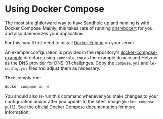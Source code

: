 # Using Docker Compose

The most straightforward way to have Sandhole up and running is with Docker Compose. Mainly, this takes care of running [dnsrobocert](https://adferrand.github.io/dnsrobocert/) for you, and also daemonizes your application.

For this, you'll first need to install [Docker Engine](https://docs.docker.com/engine/install/) on your server.

An example configuration is provided in the repository's [docker-compose-example](https://github.com/EpicEric/sandhole/tree/main/docker-compose-example) directory, using `sandhole.com` as the example domain and Hetzner as the DNS provider for DNS-01 challenges. Copy the `compose.yml` and `le-config.yml` files and adjust them as necessary.

Then, simply run:

```bash
docker compose up -d
```

You should also re-run this command whenever you make changes to your configuration and/or after you update to the latest image (`docker compose pull`). See the [official Docker Compose documentation](https://docs.docker.com/compose/) for more information.
